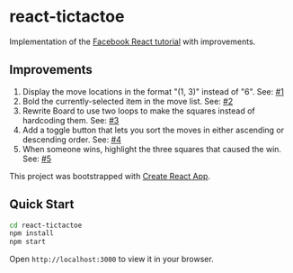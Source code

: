 # react-tictactoe

Implementation of the [Facebook React tutorial](https://github.com/facebook/react/blob/8eb7068364ce9e51450dc175e3c5d8da37accd8c/docs/tutorial/tutorial.md) with improvements.

## Improvements

1. Display the move locations in the format "(1, 3)" instead of "6". See: [#1](https://github.com/jzse/react-tictactoe/commit/ad282be58c9bbb8f66fb369d58243cdec2c68cb6)
1. Bold the currently-selected item in the move list. See: [#2](https://github.com/jzse/react-tictactoe/commit/6620363450bab48d3d865ef13b194c0a2911c41e)
1. Rewrite Board to use two loops to make the squares instead of hardcoding them. See: [#3](https://github.com/jzse/react-tictactoe/commit/16e928f033f6be9980d2ede48dd04dc048b6cb88)
1. Add a toggle button that lets you sort the moves in either ascending or descending order. See: [#4](https://github.com/jzse/react-tictactoe/commit/1d28990b0138010a7640d1a85a1de08da8ecb93b)
1. When someone wins, highlight the three squares that caused the win. See: [#5](https://github.com/jzse/react-tictactoe/commit/6ecb630f516f2aea24dcfa66bae8b94eb5d4626d)

This project was bootstrapped with [Create React App](https://github.com/facebookincubator/create-react-app).

## Quick Start
```sh
cd react-tictactoe
npm install
npm start
```
Open `http://localhost:3000` to view it in your browser.
